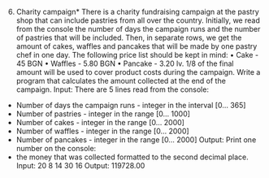 6.  Charity campaign*
There is a charity fundraising campaign at the pastry shop that can include pastries from all over the country. 
Initially, we read from the console the number of days the campaign runs and the number of pastries that will be included.
Then, in separate rows, we get the amount of cakes, waffles and pancakes that will be made by one pastry chef in one day.
The following price list should be kept in mind:
• Cake - 45 BGN
• Waffles - 5.80 BGN
• Pancake - 3.20 lv.
1/8 of the final amount will be used to cover product costs during the campaign. 
Write a program that calculates the amount collected at the end of the campaign.
Input:
There are 5 lines read from the console:
- Number of days the campaign runs - integer in the interval [0… 365]
- Number of pastries - integer in the range [0… 1000]
- Number of cakes - integer in the range [0… 2000]
- Number of waffles - integer in the range [0… 2000]
- Number of pancakes - integer in the range [0… 2000]
Output:
Print one number on the console:
- the money that was collected formatted to the second decimal place.
Input:
20
8
14
30
16
Output:
119728.00
